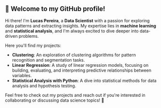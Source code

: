 ## 👋 Welcome to my GitHub profile!

Hi there! I'm **Lucas Pereira**, a **Data Scientist** with a passion for exploring data patterns and extracting insights. My expertise lies in **machine learning** and **statistical analysis**, and I'm always excited to dive deeper into data-driven problems.

Here you'll find my projects:

- **Clustering**: An exploration of clustering algorithms for pattern recognition and segmentation tasks.
- **Linear Regression**: A study of linear regression models, focusing on building, evaluating, and interpreting predictive relationships between variables.
- **Statistical Analysis with Python**: A dive into statistical methods for data analysis and hypothesis testing.

Feel free to check out my projects and reach out if you're interested in collaborating or discussing data science topics! 🚀
